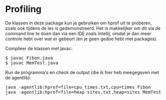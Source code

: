 # Profiling
De klassen in deze package kun je gebruiken om hprof uit te proberen, zoals ook tijdens de les is gedemonstreerd. Het is makkelijker om dit via de command line te doen dan via een IDE zoals Intellij, omdat je dan meer controle hebt over wat er gebeurt (en je geen gedoe hebt met packages).

Compileer de klassen met javac:
<pre>
$ javac Fibon.java
$ javac MemTest.java
</pre>
Run de programma's en check de output (die ik hier heb meegegeven met de agentlib):

<pre>
java -agentlib:hprof=file=cpu_times.txt,cpu=times Fibon
java -agentlib:hprof=file=heap_sites.txt,heap=sites MemTest
</pre>

